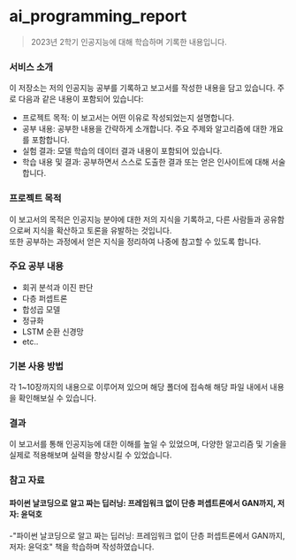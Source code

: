 # ai_programming_report

>2023년 2학기 인공지능에 대해 학습하며 기록한 내용입니다.

### 서비스 소개

이 저장소는 저의 인공지능 공부를 기록하고 보고서를 작성한 내용을 담고 있습니다. 주로 다음과 같은 내용이 포함되어 있습니다:

* 프로젝트 목적: 이 보고서는 어떤 이유로 작성되었는지 설명합니다.
* 공부 내용: 공부한 내용을 간략하게 소개합니다. 주요 주제와 알고리즘에 대한 개요를 포함합니다.
* 실험 결과: 모델 학습의 데이터 결과 내용이 포함되어 있습니다.
* 학습 내용 및 결과: 공부하면서 스스로 도출한 결과 또는 얻은 인사이트에 대해 서술합니다.
### 프로젝트 목적
이 보고서의 목적은 인공지능 분야에 대한 저의 지식을 기록하고, 다른 사람들과 공유함으로써 지식을 확산하고 토론을 유발하는 것입니다.   
또한 공부하는 과정에서 얻은 지식을 정리하여 나중에 참고할 수 있도록 합니다.

### 주요 공부 내용
- 회귀 분석과 이진 판단
- 다층 퍼셉트론
- 합성곱 모델
- 정규화
- LSTM 순환 신경망
- etc..

### 기본 사용 방법

각 1~10장까지의 내용으로 이루어져 있으며 해당 폴더에 접속해 해당 파일 내에서 내용을 확인해보실 수 있습니다. 

### 결과

이 보고서를 통해 인공지능에 대한 이해를 높일 수 있었으며, 다양한 알고리즘 및 기술을 실제로 적용해보며 실력을 향상시킬 수 있었습니다.

### 참고 자료
#### 파이썬 날코딩으로 알고 짜는 딥러닝: 프레임워크 없이 단층 퍼셉트론에서 GAN까지,  저자: 윤덕호

-"파이썬 날코딩으로 알고 짜는 딥러닝: 프레임워크 없이 단층 퍼셉트론에서 GAN까지,  저자: 윤덕호" 책을 학습하며 작성하였습니다.




